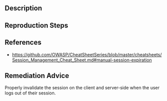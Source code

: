## Description


## Reproduction Steps


## References

- https://github.com/OWASP/CheatSheetSeries/blob/master/cheatsheets/Session_Management_Cheat_Sheet.md#manual-session-expiration


## Remediation Advice

Properly invalidate the session on the client and server-side when the user logs out of their session.
